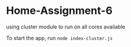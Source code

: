 # Home-Assignment-6
using cluster module to run on all cores available

To start the app, run `node index-cluster.js`
